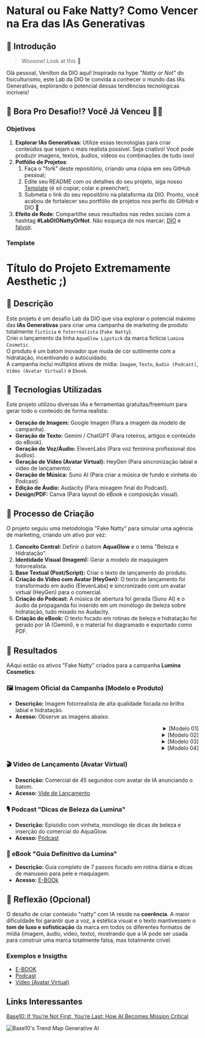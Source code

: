 # Natural ou Fake Natty? Como Vencer na Era das IAs Generativas

## 🚀 Introdução

> Woooow! Look at this 👀

Olá pessoal, Venilton da DIO aqui! Inspirado na hype _"Natty or Not"_ do fisiculturismo, este Lab da DIO te convida a conhecer o mundo das IAs Generativas, explorando o potencial dessas tendências tecnológicas incríveis!

## 🎯 Bora Pro Desafio!? Você Já Venceu 💪🤓

### Objetivos

1. **Explorar IAs Generativas**: Utilize essas tecnologias para criar conteúdos que sejam o mais realista possível. Seja criativo! Você pode produzir imagens, textos, áudios, vídeos ou combinações de tudo isso!
1. **Potfólio de Projetos**:
    1. Faça o "fork" deste repositório, criando uma cópia em seu GitHub pessoal;
    2. Edite seu README com os detalhes do seu projeto, siga nosso [Template](#template) (é só copiar, colar e preencher);
    3. Submeta o link do seu repositório na plataforma da DIO. Pronto, você acabou de fortalecer seu portfólio de projetos nos perfis do GitHub e DIO 🚀
1. **Efeito de Rede**: Compartilhe seus resultados nas redes sociais com a hashtag **#LabDIONattyOrNot**. Não esqueça de nos marcar: [DIO](https://www.linkedin.com/school/dio-makethechange) e [falvojr](https://www.linkedin.com/in/falvojr).

### Template


# Título do Projeto Extremamente Aesthetic ;)

## 📒 Descrição

Este projeto é um desafio Lab da DIO que visa explorar o potencial máximo das **IAs Generativas** para criar uma campanha de marketing de produto totalmente `fictícia` e `fotorrealista` (`Fake Natty`). </br>
Criei o lançamento da linha `AquaGlow Lipstick` da marca fictícia `Lumina Cosmetic`. </br>
O produto é um batom inovador que muda de cor sutilmente com a hidratação, incentivando o autocuidado.</br>
A campanha inclui múltiplos ativos de mídia: `Imagem`, `Texto`, `Áudio (Podcast)`, `Vídeo (Avatar Virtual)` e `Ebook`.

## 🤖 Tecnologias Utilizadas
Este projeto utilizou diversas IAs e ferramentas gratuitas/freemium para gerar todo o conteúdo de forma realista:

* **Geração de Imagem:** Google Imagen (Para a imagem da modelo de campanha).
* **Geração de Texto:** Gemini / ChatGPT (Para roteiros, artigos e conteúdo do eBook).
* **Geração de Voz/Áudio:** ElevenLabs (Para voz feminina profissional dos áudios).
* **Geração de Vídeo (Avatar Virtual):** HeyGen (Para sincronização labial e vídeo de lançamento).
* **Geração de Música:** Suno AI (Para criar a música de fundo e vinheta do Podcast).
* **Edição de Áudio:** Audacity (Para mixagem final do Podcast).
* **Design/PDF:** Canva (Para layout do eBook e composição visual).

## 🧐 Processo de Criação
O projeto seguiu uma metodologia "Fake Natty" para simular uma agência de marketing, criando um ativo por vez:

1.  **Conceito Central:** Definir o batom **AquaGlow** e o tema "Beleza e Hidratação".
2.  **Identidade Visual (Imagem):** Gerar a modelo de maquiagem fotorrealista.
3.  **Base Textual (Post/Script):** Criar o texto de lançamento do produto.
4.  **Criação do Vídeo com Avatar (HeyGen):** O texto de lançamento foi transformado em áudio (ElevenLabs) e sincronizado com um avatar virtual (HeyGen) para o comercial.
5.  **Criação do Podcast:** A música de abertura foi gerada (Suno AI) e o áudio da propaganda foi inserido em um monólogo de beleza sobre hidratação, tudo mixado no Audacity.
6.  **Criação do eBook:** O texto focado em rotinas de beleza e hidratação foi gerado por IA (Gemini), e o material foi diagramado e exportado como PDF.

## 🚀 Resultados
AAqui estão os ativos "Fake Natty" criados para a campanha **Lumina Cosmetics**:

### 🖼️ Imagem Oficial da Campanha (Modelo e Produto)
* **Descrição:** Imagem fotorrealista de alta qualidade focada no brilho labial e hidratação.
* **Acesso:** Observe as imagens abaixo.

<div align="right">
  <details>
    <summary font-weight: bold;">
      [Modelo 01]
    </summary>
    <img src="imagens/Imagem_fotorrealista_0 (1).jpg" alt="Modelo 01" width="600">
  </details>
  <details>
    <summary font-weight: bold;">
      [Modelo 02]
    </summary>
    <img src="imagens/Imagem_fotorrealista_0 (2).jpg" alt="Modelo 02" width="600">
  </details>
  <details>
    <summary font-weight: bold;">
      [Modelo 03]
    </summary>
    <img src="imagens/Imagem_fotorrealista_0 (3).jpg" alt="Modelo 03" width="600">
  </details>
  <details>
    <summary font-weight: bold;">
      [Modelo 04]
    </summary>
    <img src="imagens/Imagem_fotorrealista_0 (4).jpg" alt="Modelo 04" width="600">
  </details>
</div>

### 🎬 Vídeo de Lançamento (Avatar Virtual)
* **Descrição:** Comercial de 45 segundos com avatar de IA anunciando o batom.
* **Acesso:** [Vide de Lançamento](https://youtu.be/apNy-qukTiA)

### 🎙️ Podcast "Dicas de Beleza da Lumina"
* **Descrição:** Episódio com vinheta, monólogo de dicas de beleza e inserção do comercial do AquaGlow.
* **Acesso:** [Podcast](https://youtu.be/G3aAuwQwQyU)

### 📘 eBook "Guia Definitivo da Lumina"
* **Descrição:** Guia completo de 7 passos focado em rotina diária e dicas de manuseio para pele e maquiagem.
* **Acesso:** [E-BOOk](https://1drv.ms/b/c/ce8b5ebf4cd45c34/EQCVYo_INdNJhVZhvr4qUhUB0Io94Kn_4Ql5nDtYLfLAPg?e=up8jW4)

## 💭 Reflexão (Opcional)
O desafio de criar conteúdo "natty" com IA reside na **coerência**. A maior dificuldade foi garantir que a voz, a estética visual e o texto mantivessem o **tom de luxo e sofisticação** da marca em todos os diferentes formatos de mídia (imagem, áudio, vídeo, texto), mostrando que a IA pode ser usada para construir uma marca totalmente falsa, mas totalmente crível.


### Exemplos e Insigths

- [E-BOOK](/exemplos/E-BOOK.md)
- [Podcast](/exemplos/PODCAST.md)
- [Vídeo (Avatar Virtual)](/exemplos/VIDEO.md)

## Links Interessantes

[Base10: If You’re Not First, You’re Last: How AI Becomes Mission Critical](https://base10.vc/post/generative-ai-mission-critical/)

![Base10's Trend Map Generative AI](https://github.com/digitalinnovationone/lab-natty-or-not/assets/730492/f4df26e8-f8f7-4419-8252-c69d73ea930c)
